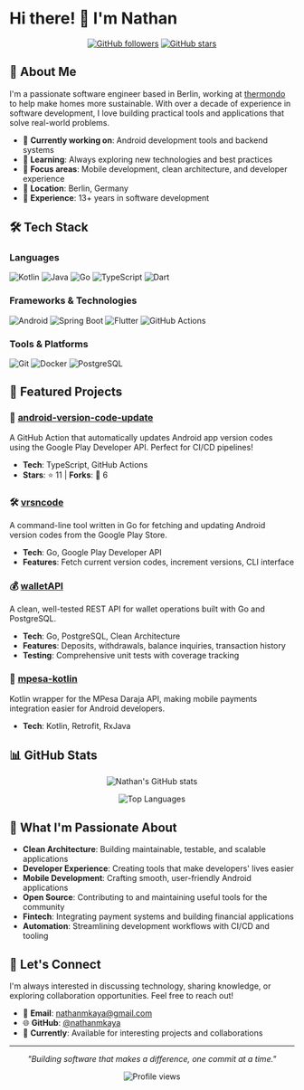 # Hi there! 👋 I'm Nathan

<div align="center">
  
[![GitHub followers](https://img.shields.io/github/followers/nathanmkaya?label=Follow&style=social)](https://github.com/nathanmkaya)
[![GitHub stars](https://img.shields.io/github/stars/nathanmkaya?style=social)](https://github.com/nathanmkaya)

</div>

## 🚀 About Me

I'm a passionate software engineer based in Berlin, working at [thermondo](https://thermondo.de) to help make homes more sustainable. With over a decade of experience in software development, I love building practical tools and applications that solve real-world problems.

- 🔧 **Currently working on**: Android development tools and backend systems
- 🌱 **Learning**: Always exploring new technologies and best practices
- 🎯 **Focus areas**: Mobile development, clean architecture, and developer experience
- 📍 **Location**: Berlin, Germany
- 💼 **Experience**: 13+ years in software development

## 🛠️ Tech Stack

### Languages
![Kotlin](https://img.shields.io/badge/Kotlin-0095D5?style=flat-square&logo=kotlin&logoColor=white)
![Java](https://img.shields.io/badge/Java-ED8B00?style=flat-square&logo=java&logoColor=white)
![Go](https://img.shields.io/badge/Go-00ADD8?style=flat-square&logo=go&logoColor=white)
![TypeScript](https://img.shields.io/badge/TypeScript-007ACC?style=flat-square&logo=typescript&logoColor=white)
![Dart](https://img.shields.io/badge/Dart-0175C2?style=flat-square&logo=dart&logoColor=white)

### Frameworks & Technologies
![Android](https://img.shields.io/badge/Android-3DDC84?style=flat-square&logo=android&logoColor=white)
![Spring Boot](https://img.shields.io/badge/Spring_Boot-6DB33F?style=flat-square&logo=spring-boot&logoColor=white)
![Flutter](https://img.shields.io/badge/Flutter-02569B?style=flat-square&logo=flutter&logoColor=white)
![GitHub Actions](https://img.shields.io/badge/GitHub_Actions-2088FF?style=flat-square&logo=github-actions&logoColor=white)

### Tools & Platforms
![Git](https://img.shields.io/badge/Git-F05032?style=flat-square&logo=git&logoColor=white)
![Docker](https://img.shields.io/badge/Docker-2496ED?style=flat-square&logo=docker&logoColor=white)
![PostgreSQL](https://img.shields.io/badge/PostgreSQL-316192?style=flat-square&logo=postgresql&logoColor=white)

## 🎯 Featured Projects

### 🤖 [android-version-code-update](https://github.com/nathanmkaya/android-version-code-update)
A GitHub Action that automatically updates Android app version codes using the Google Play Developer API. Perfect for CI/CD pipelines!
- **Tech**: TypeScript, GitHub Actions
- **Stars**: ⭐ 11 | **Forks**: 🍴 6

### 🛠️ [vrsncode](https://github.com/nathanmkaya/vrsncode)
A command-line tool written in Go for fetching and updating Android version codes from the Google Play Store.
- **Tech**: Go, Google Play Developer API
- **Features**: Fetch current version codes, increment versions, CLI interface

### 💰 [walletAPI](https://github.com/nathanmkaya/walletAPI)
A clean, well-tested REST API for wallet operations built with Go and PostgreSQL.
- **Tech**: Go, PostgreSQL, Clean Architecture
- **Features**: Deposits, withdrawals, balance inquiries, transaction history
- **Testing**: Comprehensive unit tests with coverage tracking

### 📱 [mpesa-kotlin](https://github.com/nathanmkaya/mpesa-kotlin)
Kotlin wrapper for the MPesa Daraja API, making mobile payments integration easier for Android developers.
- **Tech**: Kotlin, Retrofit, RxJava

## 📊 GitHub Stats

<div align="center">
  
![Nathan's GitHub stats](https://github-readme-stats.vercel.app/api?username=nathanmkaya&show_icons=true&theme=default&count_private=true)

![Top Languages](https://github-readme-stats.vercel.app/api/top-langs/?username=nathanmkaya&layout=compact&theme=default)

</div>

## 🌟 What I'm Passionate About

- **Clean Architecture**: Building maintainable, testable, and scalable applications
- **Developer Experience**: Creating tools that make developers' lives easier
- **Mobile Development**: Crafting smooth, user-friendly Android applications
- **Open Source**: Contributing to and maintaining useful tools for the community
- **Fintech**: Integrating payment systems and building financial applications
- **Automation**: Streamlining development workflows with CI/CD and tooling

## 🤝 Let's Connect

I'm always interested in discussing technology, sharing knowledge, or exploring collaboration opportunities. Feel free to reach out!

- 📧 **Email**: nathanmkaya@gmail.com
- 🌐 **GitHub**: [@nathanmkaya](https://github.com/nathanmkaya)
- 💼 **Currently**: Available for interesting projects and collaborations

---

<div align="center">

*"Building software that makes a difference, one commit at a time."*

![Profile views](https://komarev.com/ghpvc/?username=nathanmkaya&color=blueviolet)

</div>

